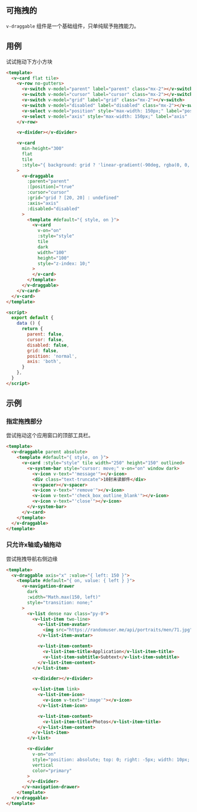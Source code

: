 ## 可拖拽的

`v-draggable` 组件是一个基础组件，只单纯赋予拖拽能力。

## 用例

试试拖动下方小方块

<v-code-card url="/components/examples/draggables/usage.vue">

<examples-draggables-usage></examples-draggables-usage>

<div slot="template">

```html
<template>
  <v-card flat tile>
    <v-row no-gutters>
      <v-switch v-model="parent" label="parent" class="mx-2"></v-switch>
      <v-switch v-model="cursor" label="cursor" class="mx-2"></v-switch>
      <v-switch v-model="grid" label="grid" class="mx-2"></v-switch>
      <v-switch v-model="disabled" label="disabled" class="mx-2"></v-switch>
      <v-select v-model="position" style="max-width: 150px;" label="position" :items="['normal', 'absolute', 'fixed']" outlined dense class="mt-4 mx-2"></v-select>
      <v-select v-model="axis" style="max-width: 150px;" label="axis" :items="['both', 'x', 'y']" outlined dense class="mt-4 mx-2"></v-select>
    </v-row>

    <v-divider></v-divider>

    <v-card
      min-height="300"
      flat
      tile
      :style="{ background: grid ? 'linear-gradient(-90deg, rgba(0, 0, 0, 0.1) 1px, transparent 1px) 0% 0% / 20px 20px, linear-gradient(rgba(0, 0, 0, 0.1) 1px, transparent 1px) 0% 0% / 20px 20px' : '' }"
    >
      <v-draggable
        :parent="parent"
        :[position]="true"
        :cursor="cursor"
        :grid="grid ? [20, 20] : undefined"
        :axis="axis"
        :disabled="disabled"
      >
        <template #default="{ style, on }">
          <v-card
            v-on="on"
            :style="style"
            tile
            dark
            width="100"
            height="100"
            style="z-index: 10;"
          >
          </v-card>
        </template>
      </v-draggable>
    </v-card>
  </v-card>
</template>
```  
  
</div>

<div slot="script">

```html
<script>
  export default {
    data () {
      return {
        parent: false,
        cursor: false,
        disabled: false,
        grid: false,
        position: 'normal',
        axis: 'both',
      }
    },
  }
</script>
```  

</div>

</v-code-card>

## 示例

### 指定拖拽部分

尝试拖动这个应用窗口的顶部工具栏。

<v-code-card height="300" url="/components/examples/draggables/handle.vue">

<examples-draggables-handle></examples-draggables-handle>

<div slot="template">

```html
<template>
  <v-draggable parent absolute>
    <template #default="{ style, on }">
      <v-card :style="style" tile width="250" height="150" outlined>
        <v-system-bar style="cursor: move;" v-on="on" window dark>
          <v-icon v-text="'message'"></v-icon>
          <div class="text-truncate">10封未读邮件</div>
          <v-spacer></v-spacer>
          <v-icon v-text="'remove'"></v-icon>
          <v-icon v-text="'check_box_outline_blank'"></v-icon>
          <v-icon v-text="'close'"></v-icon>
        </v-system-bar>
      </v-card>
    </template>
  </v-draggable>
</template>
```
  
</div>

</v-code-card>

### 只允许x轴或y轴拖动

尝试拖拽导航右侧边缘

<v-code-card height="300" url="/components/examples/draggables/axis.vue">
<examples-draggables-axis></examples-draggables-axis>

<div slot="template">

```html
<template>
  <v-draggable axis="x" :value="{ left: 150 }">
    <template #default="{ on, value: { left } }">
      <v-navigation-drawer
        dark
        :width="Math.max(150, left)"
        style="transition: none;"
      >
        <v-list dense nav class="py-0">
          <v-list-item two-line>
            <v-list-item-avatar>
              <img src="https://randomuser.me/api/portraits/men/71.jpg">
            </v-list-item-avatar>

            <v-list-item-content>
              <v-list-item-title>Application</v-list-item-title>
              <v-list-item-subtitle>Subtext</v-list-item-subtitle>
            </v-list-item-content>
          </v-list-item>

          <v-divider></v-divider>

          <v-list-item link>
            <v-list-item-icon>
              <v-icon v-text="'image'"></v-icon>
            </v-list-item-icon>

            <v-list-item-content>
              <v-list-item-title>Photos</v-list-item-title>
            </v-list-item-content>
          </v-list-item>
        </v-list>

        <v-divider
          v-on="on"
          style="position: absolute; top: 0; right: -5px; width: 10px; max-width: 10px; cursor: ew-resize;"
          vertical
          color="primary"
        >
        </v-divider>
      </v-navigation-drawer>
    </template>
  </v-draggable>
</template>
```  
  
</div>

</v-code-card>